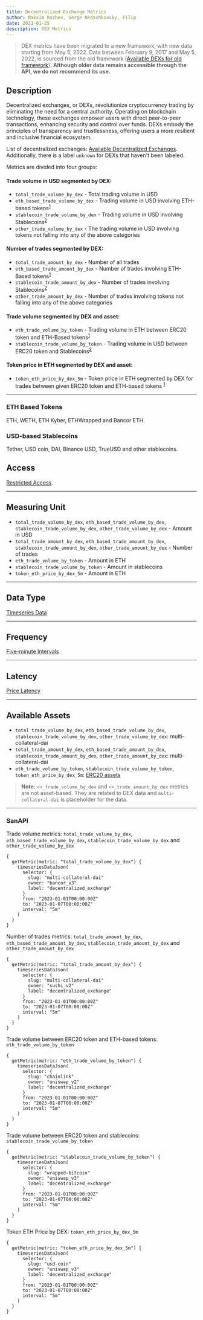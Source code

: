 ```yaml
---
title: Decentralized Exchange Metrics
author: Maksim Razhev, Serge Nedashkovsky, Filip
date: 2021-01-25
description: DEX Metrics
---
```


> DEX metrics have been migrated to a new framework, with new data starting from May 5, 2022. 
> Data between February 9, 2017 and May 5, 2022, is sourced from the old 
> framework ([Available DEXs for old framework](/metrics/decentralized-exchange-metrics/old_dex_list)). 
> **Although older data remains accessible through the API, we do not recommend its use.**

## Description
Decentralized exchanges, or DEXs, revolutionize cryptocurrency trading by eliminating the need for 
a central authority. Operating on blockchain technology, these exchanges empower users with direct 
peer-to-peer transactions, enhancing security and control over funds. DEXs embody the principles of 
transparency and trustlessness, offering users a more resilient and inclusive financial ecosystem.

List of decentralized exchanges: [Available Decentralized Exchanges](/metrics/decentralized-exchange-metrics/dex_list). 
Additionally, there is a label `unknown` for DEXs that haven't been labeled.

Metrics are divided into four groups:

#### Trade volume in USD segmented by DEX:
* `total_trade_volume_by_dex` - Total trading volume in USD
* `eth_based_trade_volume_by_dex` - Trading volume in USD involving ETH-based tokens<sup>[1](#eth-based-tokens)</sup>
* `stablecoin_trade_volume_by_dex` - Trading volume in USD involving Stablecoins<sup>[2](#usd-based-stablecoins)</sup>
* `other_trade_volume_by_dex` - The trading volume in USD involving tokens not falling into 
any of the above categories

#### Number of trades segmented by DEX:
* `total_trade_amount_by_dex` - Number of all trades
* `eth_based_trade_amount_by_dex` - Number of trades involving ETH-Based tokens<sup>[1](#eth-based-tokens)</sup>
* `stablecoin_trade_amount_by_dex` - Number of trades involving Stablecoins<sup>[2](#usd-based-stablecoins)</sup>
* `other_trade_amount_by_dex` - Number of trades involving tokens not falling into 
any of the above categories

#### Trade volume segmented by DEX and asset:
* `eth_trade_volume_by_token` - Trading volume in ETH between ERC20 token and ETH-Based tokens<sup>[1](#eth-based-tokens)</sup>
* `stablecoin_trade_volume_by_token` - Trading volume in USD between ERC20 token and Stablecoins<sup>[2](#usd-based-stablecoins)</sup>

#### Token price in ETH segmented by DEX and asset:
* `token_eth_price_by_dex_5m` - Token price in ETH segmented by DEX for trades between given ERC20 token 
and ETH-based tokens <sup>[1](#eth-based-tokens)</sup>

---
### ETH Based Tokens
ETH, WETH, ETH Kyber, ETHWrapped and Bancor ETH.
### USD-based Stablecoins
Tether, USD coin, DAI, Binance USD, TrueUSD and other stablecoins.

## Access

[Restricted Access](/metrics/details/access#restricted-access).

---

## Measuring Unit

* `total_trade_volume_by_dex`, `eth_based_trade_volume_by_dex`, `stablecoin_trade_volume_by_dex`, 
`other_trade_volume_by_dex` - Amount in USD
* `total_trade_amount_by_dex`, `eth_based_trade_amount_by_dex`, `stablecoin_trade_amount_by_dex`, 
`other_trade_amount_by_dex` - Number of trades
* `eth_trade_volume_by_token` - Amount in ETH
* `stablecoin_trade_volume_by_token` - Amount in stablecoins
* `token_eth_price_by_dex_5m` - Amount in ETH

---

## Data Type

[Timeseries Data](/metrics/details/data-type#timeseries-data)

---

## Frequency

[Five-minute Intervals](/metrics/details/frequency#five-minute-frequency)

---

## Latency

[Price Latency](/metrics/details/latency#price-latency)

---

## Available Assets

* `total_trade_volume_by_dex`, `eth_based_trade_volume_by_dex`, `stablecoin_trade_volume_by_dex`, 
  `other_trade_volume_by_dex`: multi-collateral-dai
* `total_trade_amount_by_dex`, `eth_based_trade_amount_by_dex`, `stablecoin_trade_amount_by_dex`, 
  `other_trade_amount_by_dex`: multi-collateral-dai
* `eth_trade_volume_by_token`, `stablecoin_trade_volume_by_token`, `token_eth_price_by_dex_5m`: [ERC20 assets](<https://api.santiment.net/graphiql?variables=%7B%7D&query=%7B%0A%20%20getMetric(metric%3A%20%22token_eth_price_by_dex_5m%22)%7B%0A%20%20%20%20metadata%7B%0A%20%20%20%20%20%20availableSlugs%0A%20%20%20%20%7D%0A%20%20%7D%0A%7D>)

> **Note:** `<>_trade_volume_by_dex` and `<>_trade_amount_by_dex` metrics are not asset-based.
> They are related to DEX data and `multi-collateral-dai` is placeholder for the data.

---

### SanAPI

Trade volume metrics: `total_trade_volume_by_dex`, `eth_based_trade_volume_by_dex`, 
`stablecoin_trade_volume_by_dex` and `other_trade_volume_by_dex`

```graphql-explorer
{
  getMetric(metric: "total_trade_volume_by_dex") {
    timeseriesDataJson(
      selector: {
        slug: "multi-collateral-dai"
      	owner: "bancor_v3"
      	label: "decentralized_exchange"
      }
      from: "2023-01-01T00:00:00Z"
      to: "2023-01-07T00:00:00Z"
      interval: "5m"
    )
  }
}
```

Number of trades metrics: `total_trade_amount_by_dex`, `eth_based_trade_amount_by_dex`, 
`stablecoin_trade_amount_by_dex` and `other_trade_amount_by_dex`

```graphql-explorer
{
  getMetric(metric: "total_trade_amount_by_dex") {
    timeseriesDataJson(
      selector: {
        slug: "multi-collateral-dai"
      	owner: "sushi_v2"
      	label: "decentralized_exchange"
      }
      from: "2023-01-01T00:00:00Z"
      to: "2023-01-07T00:00:00Z"
      interval: "5m"
    )
  }
}
```

Trade volume between ERC20 token and ETH-based tokens: `eth_trade_volume_by_token`

```graphql-explorer
{
  getMetric(metric: "eth_trade_volume_by_token") {
    timeseriesDataJson(
      selector: {
        slug: "chainlink"
      	owner: "uniswap_v2"
      	label: "decentralized_exchange"
      }
      from: "2023-01-01T00:00:00Z"
      to: "2023-01-07T00:00:00Z"
      interval: "5m"
    )
  }
}
```

Trade volume between ERC20 token and stablecoins: `stablecoin_trade_volume_by_token`

```graphql-explorer
{
  getMetric(metric: "stablecoin_trade_volume_by_token") {
    timeseriesDataJson(
      selector: {
        slug: "wrapped-bitcoin"
      	owner: "uniswap_v3"
      	label: "decentralized_exchange"
      }
      from: "2023-01-01T00:00:00Z"
      to: "2023-01-07T00:00:00Z"
      interval: "5m"
    )
  }
}
```

Token ETH Price by DEX: `token_eth_price_by_dex_5m`

```graphql-explorer
{
  getMetric(metric: "token_eth_price_by_dex_5m") {
    timeseriesDataJson(
      selector: {
        slug: "usd-coin"
      	owner: "uniswap_v3"
      	label: "decentralized_exchange"
      }
      from: "2023-01-01T00:00:00Z"
      to: "2023-01-07T00:00:00Z"
      interval: "5m"
    )
  }
}
```